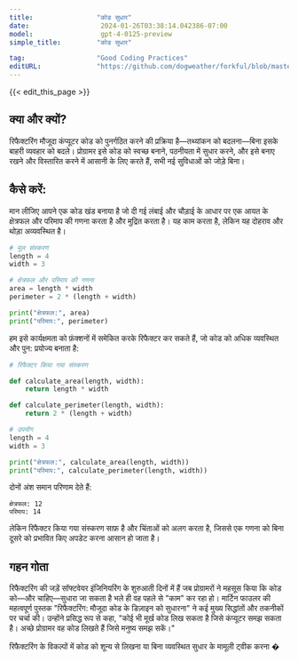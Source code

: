 ```yaml
---
title:                "कोड सुधार"
date:                  2024-01-26T03:38:14.042386-07:00
model:                 gpt-4-0125-preview
simple_title:         "कोड सुधार"

tag:                  "Good Coding Practices"
editURL:              "https://github.com/dogweather/forkful/blob/master/content/hi/python/refactoring.md"
---
```


{{< edit_this_page >}}

## क्या और क्यों?
रिफैक्टरिंग मौजूदा कंप्यूटर कोड को पुनर्गठित करने की प्रक्रिया है—तथ्यांकन को बदलना—बिना इसके बाहरी व्यवहार को बदले। प्रोग्रामर इसे कोड को स्वच्छ बनाने, पठनीयता में सुधार करने, और इसे बनाए रखने और विस्तारित करने में आसानी के लिए करते हैं, सभी नई सुविधाओं को जोड़े बिना।

## कैसे करें:
मान लीजिए आपने एक कोड खंड बनाया है जो दी गई लंबाई और चौड़ाई के आधार पर एक आयत के क्षेत्रफल और परिमाप की गणना करता है और मुद्रित करता है। यह काम करता है, लेकिन यह दोहराव और थोड़ा अव्यवस्थित है।

```python
# मूल संस्करण
length = 4
width = 3

# क्षेत्रफल और परिमाप की गणना
area = length * width
perimeter = 2 * (length + width)

print("क्षेत्रफल:", area)
print("परिमाप:", perimeter)
```
हम इसे कार्यक्षमता को फ़ंक्शनों में समेकित करके रिफैक्टर कर सकते हैं, जो कोड को अधिक व्यवस्थित और पुन: प्रयोज्य बनाता है:

```python
# रिफैक्टर किया गया संस्करण

def calculate_area(length, width):
    return length * width

def calculate_perimeter(length, width):
    return 2 * (length + width)

# उपयोग
length = 4
width = 3

print("क्षेत्रफल:", calculate_area(length, width))
print("परिमाप:", calculate_perimeter(length, width))
```

दोनों अंश समान परिणाम देते हैं:
```
क्षेत्रफल: 12
परिमाप: 14
```

लेकिन रिफैक्टर किया गया संस्करण साफ़ है और चिंताओं को अलग करता है, जिससे एक गणना को बिना दूसरे को प्रभावित किए अपडेट करना आसान हो जाता है।

## गहन गोता
रिफैक्टरिंग की जड़ें सॉफ्टवेयर इंजिनियरिंग के शुरुआती दिनों में हैं जब प्रोग्रामरों ने महसूस किया कि कोड को—और चाहिए—सुधारा जा सकता है भले ही वह पहले से "काम" कर रहा हो। मार्टिन फाउलर की महत्वपूर्ण पुस्तक "रिफैक्टरिंग: मौजूदा कोड के डिज़ाइन को सुधारना" ने कई मुख्य सिद्धांतों और तकनीकों पर चर्चा की। उन्होंने प्रसिद्ध रूप से कहा, "कोई भी मूर्ख कोड लिख सकता है जिसे कंप्यूटर समझ सकता है। अच्छे प्रोग्रामर वह कोड लिखते हैं जिसे मनुष्य समझ सकें।"

रिफैक्टरिंग के विकल्पों में कोड को शून्य से लिखना या बिना व्यवस्थित सुधार के मामूली ट्वीक करना �
